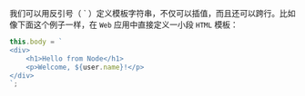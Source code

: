 我们可以用反引号（ \` ）定义模板字符串，不仅可以插值，而且还可以跨行。比如像下面这个例子一样，在 `Web` 应用中直接定义一小段 `HTML` 模板：

```js
this.body = `
<div>
	<h1>Hello from Node</h1>
	<p>Welcome, ${user.name}!</p>
</div>
`;
```